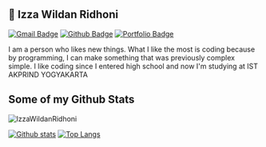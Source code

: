 ## 👋 Izza Wildan Ridhoni
[![Gmail Badge](https://img.shields.io/badge/-izzawildan88@gmail.com-c14438?style=flat&logo=Gmail&logoColor=white&link=mailto:izzawildan88@gmail.com)](mailto:izzawildan88@gmail.com) [![Github Badge](https://img.shields.io/badge/-IzzaWildanRidhoni-grey?style=flat&logo=github&logoColor=white&link=https://github.com/IzzaWildanRidhoni/)](https://www.github.com/IzzaWildanRidhoni/) [![Portfolio Badge](https://img.shields.io/badge/portfolio-web-blue?style=flat&link=izzawildan.netlify.app/)](https://izzawildan.netlify.app/) <p align='left'>I am a person who likes new things. What I like the most is coding because by programming, I can make something that was previously complex simple. I like coding since I entered high school and now I'm studying at IST AKPRIND YOGYAKARTA</p>
## Some of my Github Stats
<p align=left> <img src=https://komarev.com/ghpvc/?username=IzzaWildanRidhoni alt=IzzaWildanRidhoni /> </p>

[![Github stats](https://github-readme-stats.vercel.app/api?username=IzzaWildanRidhoni&show_icons=true&include_all_commits=true)](https://github.com/IzzaWildanRidhoni/github-readme-stats)
[![Top Langs](https://github-readme-stats.vercel.app/api/top-langs/?username=IzzaWildanRidhoni&layout=compact)](https://github.com/IzzaWildanRidhoni/github-readme-stats)
